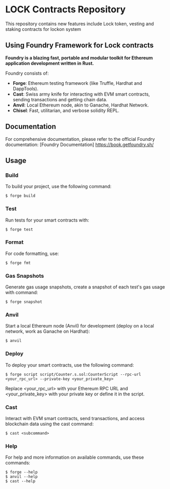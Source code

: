 # LOCK Contracts Repository

This repository contains new features include Lock token, vesting and staking contracts for lockon system

## Using Foundry Framework for Lock contracts

**Foundry is a blazing fast, portable and modular toolkit for Ethereum application development written in Rust.**

Foundry consists of:

- **Forge**: Ethereum testing framework (like Truffle, Hardhat and DappTools).
- **Cast**: Swiss army knife for interacting with EVM smart contracts, sending transactions and getting chain data.
- **Anvil**: Local Ethereum node, akin to Ganache, Hardhat Network.
- **Chisel**: Fast, utilitarian, and verbose solidity REPL.

## Documentation

For comprehensive documentation, please refer to the official Foundry documentation: [Foundry Documentation] https://book.getfoundry.sh/

## Usage

### Build

To build your project, use the following command:

```shell
$ forge build
```

### Test

Run tests for your smart contracts with:

```shell
$ forge test
```

### Format

For code formatting, use:

```shell
$ forge fmt
```

### Gas Snapshots

Generate gas usage snapshots, create a snapshot of each test's gas usage with command:

```shell
$ forge snapshot
```

### Anvil

Start a local Ethereum node (Anvil) for development (deploy on a local network, work as Ganache on Hardhat):

```shell
$ anvil
```

### Deploy

To deploy your smart contracts, use the following command:

```shell
$ forge script script/Counter.s.sol:CounterScript --rpc-url <your_rpc_url> --private-key <your_private_key>
```

Replace <your_rpc_url> with your Ethereum RPC URL and <your_private_key> with your private key or define it in the script.

### Cast

Interact with EVM smart contracts, send transactions, and access blockchain data using the cast command:

```shell
$ cast <subcommand>
```

### Help

For help and more information on available commands, use these commands:

```shell
$ forge --help
$ anvil --help
$ cast --help
```
